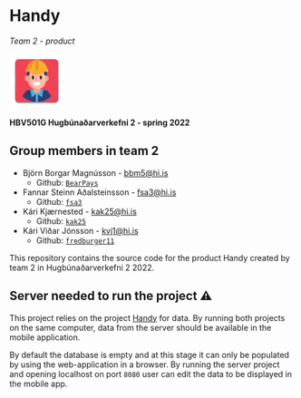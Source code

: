 # Handy
*Team 2 - product*

![](app/src/main/res/mipmap-xhdpi/handyicon.png)

**HBV501G Hugbúnaðarverkefni 2 - spring 2022**

## Group members in team 2
* Björn Borgar Magnússon - [bbm5@hi.is](mailto:bbm5@hi.is)
    * Github: [`BearPays`](https://github.com/BearPays)
* Fannar Steinn Aðalsteinsson - [fsa3@hi.is](mailto:fsa3@hi.is)
    * Github: [`fsa3`](https://github.com/fsa3)
* Kári Kjærnested - [kak25@hi.is](mailto:kak25@hi.is)
    * Github: [`kak25`](https://github.com/kak25)
* Kári Viðar Jónsson - [kvj1@hi.is](mailto:kvj1@hi.is)
    * Github: [`fredburger11`](https://github.com/fredburger11)

This repository contains the source code for the product Handy created by team 2 in
Hugbúnaðarverkefni 2 2022.

## Server needed to run the project ⚠️
This project relies on the project [Handy](https://github.com/fsa3/handy) for data.
By running both projects on the same computer, data from the server should be available in the mobile
application.

By default the database is empty and at this stage it can only be populated by using the web-application in a browser.
By running the server project and opening localhost on port `8080` user can edit the data to be displayed in the mobile app.
